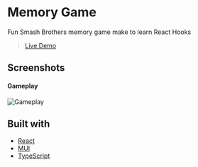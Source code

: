 # Memory Game
Fun Smash Brothers memory game make to learn React Hooks

> [Live Demo](https://crowe7.github.io/memory-game/)
## Screenshots 
#### Gameplay
![Gameplay](/screenshots/Gameplay.gif)


## Built with

- [React](https://reactjs.org/)
- [MUI](https://mui.com/)
- [TypeScript](https://www.typescriptlang.org/)